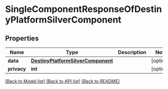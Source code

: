 # SingleComponentResponseOfDestinyPlatformSilverComponent

## Properties
Name | Type | Description | Notes
------------ | ------------- | ------------- | -------------
**data** | [**DestinyPlatformSilverComponent**](DestinyPlatformSilverComponent.md) |  | [optional] 
**privacy** | **int** |  | [optional] 

[[Back to Model list]](../README.md#documentation-for-models) [[Back to API list]](../README.md#documentation-for-api-endpoints) [[Back to README]](../README.md)


